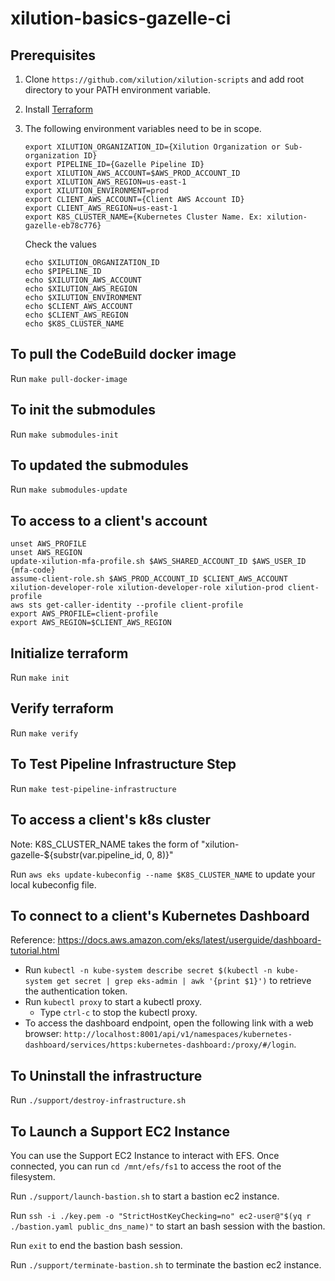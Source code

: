 # xilution-basics-gazelle-ci

## Prerequisites

1. Clone `https://github.com/xilution/xilution-scripts` and add root directory to your PATH environment variable.
1. Install [Terraform](https://www.terraform.io/)
1. The following environment variables need to be in scope.
    ```
    export XILUTION_ORGANIZATION_ID={Xilution Organization or Sub-organization ID}
    export PIPELINE_ID={Gazelle Pipeline ID}
    export XILUTION_AWS_ACCOUNT=$AWS_PROD_ACCOUNT_ID
    export XILUTION_AWS_REGION=us-east-1
    export XILUTION_ENVIRONMENT=prod
    export CLIENT_AWS_ACCOUNT={Client AWS Account ID}
    export CLIENT_AWS_REGION=us-east-1
    export K8S_CLUSTER_NAME={Kubernetes Cluster Name. Ex: xilution-gazelle-eb78c776}
    
    ```

    Check the values
    ```
    echo $XILUTION_ORGANIZATION_ID
    echo $PIPELINE_ID
    echo $XILUTION_AWS_ACCOUNT
    echo $XILUTION_AWS_REGION
    echo $XILUTION_ENVIRONMENT
    echo $CLIENT_AWS_ACCOUNT
    echo $CLIENT_AWS_REGION
    echo $K8S_CLUSTER_NAME
    
    ```

## To pull the CodeBuild docker image

Run `make pull-docker-image`

## To init the submodules

Run `make submodules-init`

## To updated the submodules

Run `make submodules-update`

## To access to a client's account

```
unset AWS_PROFILE
unset AWS_REGION
update-xilution-mfa-profile.sh $AWS_SHARED_ACCOUNT_ID $AWS_USER_ID {mfa-code}
assume-client-role.sh $AWS_PROD_ACCOUNT_ID $CLIENT_AWS_ACCOUNT xilution-developer-role xilution-developer-role xilution-prod client-profile
aws sts get-caller-identity --profile client-profile
export AWS_PROFILE=client-profile
export AWS_REGION=$CLIENT_AWS_REGION

```

## Initialize terraform

Run `make init`

## Verify terraform

Run `make verify`

## To Test Pipeline Infrastructure Step

Run `make test-pipeline-infrastructure`

## To access a client's k8s cluster

Note: K8S_CLUSTER_NAME takes the form of "xilution-gazelle-${substr(var.pipeline_id, 0, 8)}"

Run `aws eks update-kubeconfig --name $K8S_CLUSTER_NAME` to update your local kubeconfig file.

## To connect to a client's Kubernetes Dashboard

Reference: https://docs.aws.amazon.com/eks/latest/userguide/dashboard-tutorial.html

* Run `kubectl -n kube-system describe secret $(kubectl -n kube-system get secret | grep eks-admin | awk '{print $1}')` to retrieve the authentication token.
* Run `kubectl proxy` to start a kubectl proxy.
    * Type `ctrl-c` to stop the kubectl proxy.
* To access the dashboard endpoint, open the following link with a web browser: `http://localhost:8001/api/v1/namespaces/kubernetes-dashboard/services/https:kubernetes-dashboard:/proxy/#/login`.

## To Uninstall the infrastructure

Run `./support/destroy-infrastructure.sh`

## To Launch a Support EC2 Instance

You can use the Support EC2 Instance to interact with EFS.
Once connected, you can run `cd /mnt/efs/fs1` to access the root of the filesystem.

Run `./support/launch-bastion.sh` to start a bastion ec2 instance.

Run `ssh -i ./key.pem -o "StrictHostKeyChecking=no" ec2-user@"$(yq r ./bastion.yaml public_dns_name)"` to start an bash session with the bastion.

Run `exit` to end the bastion bash session.

Run `./support/terminate-bastion.sh` to terminate the bastion ec2 instance.
